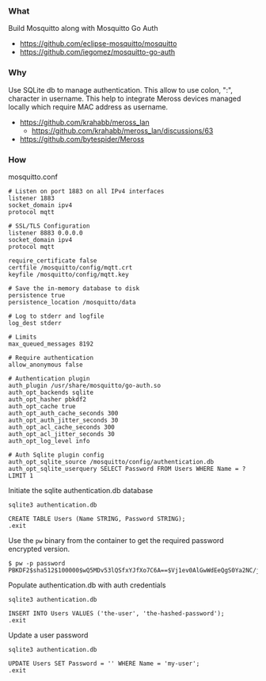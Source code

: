 ### What

Build Mosquitto along with Mosquitto Go Auth
* https://github.com/eclipse-mosquitto/mosquitto
* https://github.com/iegomez/mosquitto-go-auth

### Why
Use SQLite db to manage authentication.
This allow to use colon, ":", character in username.
This help to integrate Meross devices managed locally which require MAC address as username.
* https://github.com/krahabb/meross_lan
  * https://github.com/krahabb/meross_lan/discussions/63
* https://github.com/bytespider/Meross

### How

mosquitto.conf
```
# Listen on port 1883 on all IPv4 interfaces
listener 1883
socket_domain ipv4
protocol mqtt

# SSL/TLS Configuration
listener 8883 0.0.0.0
socket_domain ipv4
protocol mqtt

require_certificate false
certfile /mosquitto/config/mqtt.crt
keyfile /mosquitto/config/mqtt.key

# Save the in-memory database to disk
persistence true
persistence_location /mosquitto/data

# Log to stderr and logfile
log_dest stderr

# Limits
max_queued_messages 8192

# Require authentication
allow_anonymous false

# Authentication plugin
auth_plugin /usr/share/mosquitto/go-auth.so
auth_opt_backends sqlite
auth_opt_hasher pbkdf2
auth_opt_cache true
auth_opt_auth_cache_seconds 300
auth_opt_auth_jitter_seconds 30
auth_opt_acl_cache_seconds 300
auth_opt_acl_jitter_seconds 30
auth_opt_log_level info

# Auth Sqlite plugin config
auth_opt_sqlite_source /mosquitto/config/authentication.db
auth_opt_sqlite_userquery SELECT Password FROM Users WHERE Name = ? LIMIT 1
```

Initiate the sqlite authentication.db database
```
sqlite3 authentication.db

CREATE TABLE Users (Name STRING, Password STRING);
.exit
```

Use the `pw` binary from the container to get the required password encrypted version.
```
$ pw -p password
PBKDF2$sha512$100000$wQ5MDv53lQSfxYJfXo7C6A==$Vj1ev0AlGwWdEeQgS0Ya2NC/j4qf970wQZkxJ0TME6OFGydOqRkshWfPAFWxJtPFLFX7pLEeOlnDL8xOK77Nng==
```

Populate authentication.db with auth credentials
```
sqlite3 authentication.db

INSERT INTO Users VALUES ('the-user', 'the-hashed-password');
.exit
```

Update a user password
```
sqlite3 authentication.db

UPDATE Users SET Password = '' WHERE Name = 'my-user';
.exit
```
